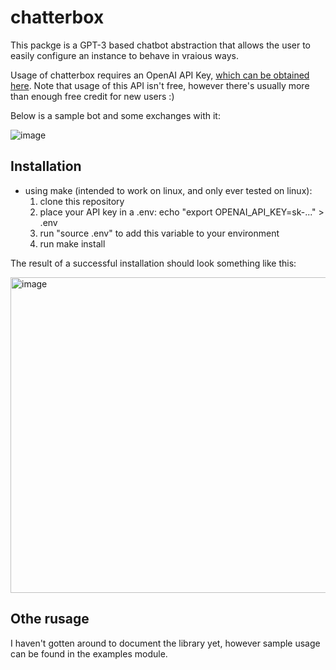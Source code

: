 # chatterbox
This packge is a GPT-3 based chatbot abstraction that allows the user to easily configure an instance to behave in vraious ways.

Usage of chatterbox requires an OpenAI API Key, [which can be obtained here](https://platform.openai.com/account/api-keys).
Note that usage of this API isn't free, however there's usually more than enough free credit for new users :)

Below is a sample bot and some exchanges with it:

![image](https://user-images.githubusercontent.com/12452166/218300625-28fd88ca-e02a-41e7-a74e-4e26d0335e13.png)

## Installation
* using make (intended to work on linux, and only ever tested on linux):
    1. clone this repository
    2. place your API key in a .env: echo "export OPENAI_API_KEY=sk-..." > .env
    3. run "source .env" to add this variable to your environment
    4. run make install
    
The result of a successful installation should look something like this:

<img width="505" alt="image" src="https://user-images.githubusercontent.com/12452166/218300543-b8ed8403-2d07-4472-acb9-bc0e13a322af.png">


## Othe rusage
I haven't gotten around to document the library yet, however sample usage can be found in the examples module.
